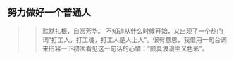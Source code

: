 ## 努力做好一个普通人
> > 默默扎根，自赏芳华。
不知道从什么时候开始，又出现了一个热门词”打工人，打工魂，打工人是人上人”。很有意思，我借用一句台词来形容一下初次看见这一句话的心情：“颇具浪漫主义色彩”。
